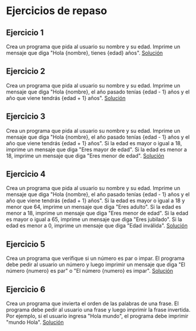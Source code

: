 # Ejercicios de repaso

## Ejercicio 1
Crea un programa que pida al usuario su nombre y su edad. Imprime un mensaje que diga "Hola {nombre}, tienes {edad} años".
[Solución](./ejercicio1.py)

## Ejercicio 2
Crea un programa que pida al usuario su nombre y su edad. Imprime un mensaje que diga "Hola {nombre}, el año pasado tenías {edad - 1} años y el año que viene tendrás {edad + 1} años".
[Solución](./ejercicio2.py)

## Ejercicio 3
Crea un programa que pida al usuario su nombre y su edad. Imprime un mensaje que diga "Hola {nombre}, el año pasado tenías {edad - 1} años y el año que viene tendrás {edad + 1} años". Si la edad es mayor o igual a 18, imprime un mensaje que diga "Eres mayor de edad". Si la edad es menor a 18, imprime un mensaje que diga "Eres menor de edad".
[Solución](./ejercicio3.py)

## Ejercicio 4
Crea un programa que pida al usuario su nombre y su edad. Imprime un mensaje que diga "Hola {nombre}, el año pasado tenías {edad - 1} años y el año que viene tendrás {edad + 1} años". Si la edad es mayor o igual a 18 y menor que 64, imprime un mensaje que diga "Eres adulto". Si la edad es menor a 18, imprime un mensaje que diga "Eres menor de edad". Si la edad es mayor o igual a 65, imprime un mensaje que diga "Eres jubilado". Si la edad es menor a 0, imprime un mensaje que diga "Edad inválida".
[Solución](./ejercicio4.py)

## Ejercicio 5
Crea un programa que verifique si un número es par o impar. El programa debe pedir al usuario un número y luego imprimir un mensaje que diga "El número {numero} es par" o "El número {numero} es impar".
[Solución](./ejercicio5.py)

## Ejercicio 6
Crea un programa que invierta el orden de las palabras de una frase. El programa debe pedir al usuario una frase y luego imprimir la frase invertida. Por ejemplo, si el usuario ingresa "Hola mundo", el programa debe imprimir "mundo Hola".
[Solución](./ejercicio6.py)